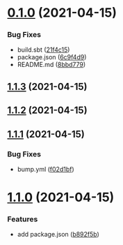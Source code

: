# [0.1.0](https://github.com/j5ik2o/sw4jj/compare/v1.1.3...v0.1.0) (2021-04-15)


### Bug Fixes

* build.sbt ([21f4c15](https://github.com/j5ik2o/sw4jj/commit/21f4c15a1606b6d1be66bd0a7b422935b8f2b08d))
* package.json ([6c9f4d9](https://github.com/j5ik2o/sw4jj/commit/6c9f4d963ab65b12af9a01801e495a034579316e))
* README.md ([8bbd779](https://github.com/j5ik2o/sw4jj/commit/8bbd779318d5d0514095e44710f9bdea0db6c11d))



## [1.1.3](https://github.com/j5ik2o/sw4jj/compare/v1.1.2...v1.1.3) (2021-04-15)



## [1.1.2](https://github.com/j5ik2o/sw4jj/compare/v1.1.1...v1.1.2) (2021-04-15)



## [1.1.1](https://github.com/j5ik2o/sw4jj/compare/v1.1.0...v1.1.1) (2021-04-15)


### Bug Fixes

* bump.yml ([f02d1bf](https://github.com/j5ik2o/sw4jj/commit/f02d1bfe73bdd083c9c915b96226e53373ecaa0c))



# [1.1.0](https://github.com/j5ik2o/sw4jj/compare/v1.0.27...v1.1.0) (2021-04-15)


### Features

* add package.json ([b892f5b](https://github.com/j5ik2o/sw4jj/commit/b892f5b78a47c8b2e857c2239caa58ab626bed02))



